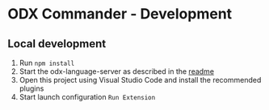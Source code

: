 # ODX Commander - Development

## Local development

1. Run `npm install`
2. Start the odx-language-server as described in the [readme](https://github.com/javahacks/odx-language-server/blob/main/README.md)
3. Open this project using Visual Studio Code and install the recommended plugins
4. Start launch configuration `Run Extension`
